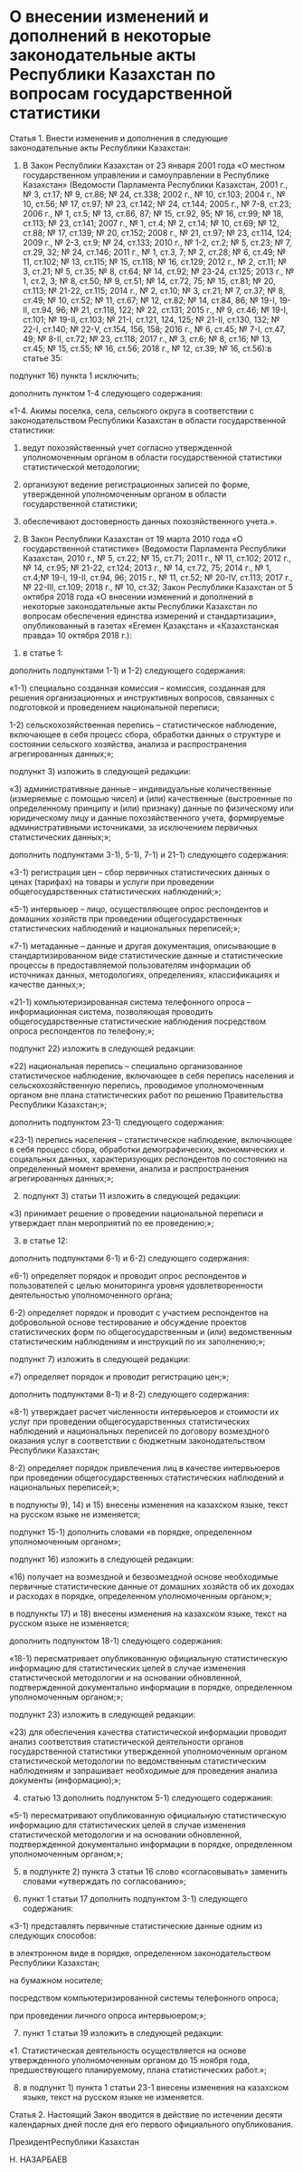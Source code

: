 # О внесении изменений и дополнений в некоторые законодательные акты Республики Казахстан по вопросам государственной статистики

Статья 1. Внести изменения и дополнения в следующие законодательные акты Республики Казахстан: 

1. В Закон Республики Казахстан от 23 января 2001 года «О местном государственном управлении и самоуправлении в Республике Казахстан» (Ведомости Парламента Республики Казахстан, 2001 г., № 3, ст.17; № 9, ст.86; № 24, ст.338; 2002 г., № 10, ст.103; 2004 г., № 10, ст.56; № 17, ст.97; № 23, ст.142; № 24, ст.144; 2005 г., № 7-8, ст.23; 2006 г., № 1, ст.5; № 13, ст.86, 87; № 15, ст.92, 95; № 16, ст.99; № 18, ст.113; № 23, ст.141; 2007 г., № 1, ст.4; № 2, ст.14; № 10, ст.69; № 12, ст.88; № 17, ст.139; № 20, ст.152; 2008 г., № 21, ст.97; № 23, ст.114, 124; 2009 г., № 2-3, ст.9; № 24, ст.133; 2010 г., № 1-2, ст.2; № 5, ст.23; № 7, ст.29, 32; № 24, ст.146; 2011 г., № 1, ст.3, 7; № 2, ст.28; № 6, ст.49; № 11, ст.102; № 13, ст.115; № 15, ст.118; № 16, ст.129; 2012 г., № 2, ст.11; № 3, ст.21; № 5, ст.35; № 8, ст.64; № 14, ст.92; № 23-24, ст.125; 2013 г., № 1, ст.2, 3; № 8, ст.50; № 9, ст.51; № 14, ст.72, 75; № 15, ст.81; № 20, ст.113; № 21-22, ст.115; 2014 г., № 2, ст.10; № 3, ст.21; № 7, ст.37; № 8, ст.49; № 10, ст.52; № 11, ст.67; № 12, ст.82; № 14, ст.84, 86; № 19-I, 19-II, ст.94, 96; № 21, ст.118, 122; № 22, ст.131; 2015 г., № 9, ст.46; № 19-I, ст.101; № 19-II, ст.103; № 21-I, ст.121, 124, 125; № 21-II, ст.130, 132; № 22-I, ст.140; № 22-V, ст.154, 156, 158; 2016 г., № 6, cт.45; № 7-I, ст.47, 49; № 8-II, ст.72; № 23, ст.118; 2017 г., № 3, ст.6; № 8, ст.16; № 13, cт.45; № 15, cт.55; № 16, cт.56; 2018 г., № 12, ст.39; № 16, ст.56):в статье 35:

подпункт 16) пункта 1 исключить;

дополнить пунктом 1-4 следующего содержания:

«1-4. Акимы поселка, села, сельского округа в соответствии с законодательством Республики Казахстан в области государственной статистики:

1) ведут похозяйственный учет согласно утвержденной уполномоченным органом в области государственной статистики статистической методологии;

2) организуют ведение регистрационных записей по форме, утвержденной уполномоченным органом в области государственной статистики;

3) обеспечивают достоверность данных похозяйственного учета.».

2. В Закон Республики Казахстан от 19 марта 2010 года «О государственной статистике» (Ведомости Парламента Республики Казахстан, 2010 г., № 5, ст.22; № 15, ст.71; 2011 г., № 11, ст.102; 2012 г., № 14, ст.95; № 21-22, ст.124; 2013 г., № 14, ст.72, 75; 2014 г., № 1, ст.4;№ 19-I, 19-II, ст.94, 96; 2015 г., № 11, ст.52; № 20-IV, cт.113; 2017 г., № 22-III, ст.109; 2018 г., № 10, ст.32; Закон Республики Казахстан от 5 октября 2018 года «О внесении изменений и дополнений в некоторые законодательные акты Республики Казахстан по вопросам обеспечения единства измерений и стандартизации», опубликованный в газетах «Егемен Қазақстан» и «Казахстанская правда» 10 октября 2018 г.):

1) в статье 1:

дополнить подпунктами 1-1) и 1-2) следующего содержания:

«1-1) специально созданная комиссия – комиссия, созданная для решения организационных и инструктивных вопросов, связанных с подготовкой и проведением национальной переписи;

1-2) сельскохозяйственная перепись – статистическое наблюдение, включающее в себя процесс сбора, обработки данных о структуре и состоянии сельского хозяйства, анализа и распространения агрегированных данных;»;

подпункт 3) изложить в следующей редакции:

«3) административные данные – индивидуальные количественные (измеряемые с помощью чисел) и (или) качественные (выстроенные по определенному принципу и (или) признаку) данные по физическому или юридическому лицу и данные похозяйственного учета, формируемые административными источниками, за исключением первичных статистических данных;»;

дополнить подпунктами 3-1), 5-1), 7-1) и 21-1) следующего содержания:

«3-1) регистрация цен – сбор первичных статистических данных о ценах (тарифах) на товары и услуги при проведении общегосударственных статистических наблюдений;»;

«5-1) интервьюер – лицо, осуществляющее опрос респондентов и домашних хозяйств при проведении общегосударственных статистических наблюдений и национальных переписей;»;

«7-1) метаданные – данные и другая документация, описывающие в стандартизированном виде статистические данные и статистические процессы в предоставляемой пользователям информации об источниках данных, методологиях, определениях, классификациях и качестве данных;»;

«21-1) компьютеризированная система телефонного опроса – информационная система, позволяющая проводить общегосударственные статистические наблюдения посредством опроса респондентов по телефону;»;

подпункт 22) изложить в следующей редакции:

«22) национальная перепись – специально организованное статистическое наблюдение, включающее в себя перепись населения и сельскохозяйственную перепись, проводимое уполномоченным органом вне плана статистических работ по решению Правительства Республики Казахстан;»;

дополнить подпунктом 23-1) следующего содержания:

«23-1) перепись населения – статистическое наблюдение, включающее в себя процесс сбора, обработки демографических, экономических и социальных данных, характеризующих респондентов по состоянию на определенный момент времени, анализа и распространения агрегированных данных;»;

2) подпункт 3) статьи 11 изложить в следующей редакции:

«3) принимает решение о проведении национальной переписи и утверждает план мероприятий по ее проведению;»;

3) в статье 12:

дополнить подпунктами 6-1) и 6-2) следующего содержания:

«6-1) определяет порядок и проводит опрос респондентов и пользователей с целью мониторинга уровня удовлетворенности деятельностью уполномоченного органа;

6-2) определяет порядок и проводит с участием респондентов на добровольной основе тестирование и обсуждение проектов статистических форм по общегосударственным и (или) ведомственным статистическим наблюдениям и инструкций по их заполнению;»;

подпункт 7) изложить в следующей редакции:

«7) определяет порядок и проводит регистрацию цен;»;

дополнить подпунктами 8-1) и 8-2) следующего содержания:

«8-1) утверждает расчет численности интервьюеров и стоимости их услуг при проведении общегосударственных статистических наблюдений и национальных переписей по договору возмездного оказания услуг в соответствии с бюджетным законодательством Республики Казахстан;

8-2) определяет порядок привлечения лиц в качестве интервьюеров при проведении общегосударственных статистических наблюдений и национальных переписей;»;

в подпункты 9), 14) и 15) внесены изменения на казахском языке, текст на русском языке не изменяется;

подпункт 15-1) дополнить словами «в порядке, определенном уполномоченным органом»;

подпункт 16) изложить в следующей редакции:

«16) получает на возмездной и безвозмездной основе необходимые первичные статистические данные от домашних хозяйств об их доходах и расходах в порядке, определенном уполномоченным органом;»;

в подпункты 17) и 18) внесены изменения на казахском языке, текст на русском языке не изменяется;

дополнить подпунктом 18-1) следующего содержания:

«18-1) пересматривает опубликованную официальную статистическую информацию для статистических целей в случае изменения статистической методологии и на основании обновленной, подтвержденной документально информации в порядке, определенном уполномоченным органом;»;

подпункт 23) изложить в следующей редакции:

«23) для обеспечения качества статистической информации проводит анализ соответствия статистической деятельности органов государственной статистики утвержденной уполномоченным органом статистической методологии по ведомственным статистическим наблюдениям и запрашивает необходимые для проведения анализа документы (информацию);»;

4) статью 13 дополнить подпунктом 5-1) следующего содержания:

«5-1) пересматривают опубликованную официальную статистическую информацию для статистических целей в случае изменения статистической методологии и на основании обновленной, подтвержденной документально информации в порядке, определенном уполномоченным органом;»;

5) в подпункте 2) пункта 3 статьи 16 слово «согласовывать» заменить словами «утверждать по согласованию»;

6) пункт 1 статьи 17 дополнить подпунктом 3-1) следующего содержания: 

«3-1) представлять первичные статистические данные одним из следующих способов:

в электронном виде в порядке, определенном законодательством Республики Казахстан; 

на бумажном носителе;

посредством компьютеризированной системы телефонного опроса;

при проведении личного опроса интервьюером;»;

7) пункт 1 статьи 19 изложить в следующей редакции:

«1.	Статистическая деятельность осуществляется на основе утвержденного уполномоченным органом до 15 ноября года, предшествующего планируемому, плана статистических работ.»;

8) в подпункт 1) пункта 1 статьи 23-1 внесены изменения на казахском языке, текст на русском языке не изменяется.

Статья 2. Настоящий Закон вводится в действие по истечении десяти календарных дней после дня его первого официального опубликования.

ПрезидентРеспублики Казахстан

Н. НАЗАРБАЕВ

